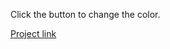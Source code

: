 Click the button to change the color. 

[Project link](https://annwanjiku.github.io/color_changer/)
